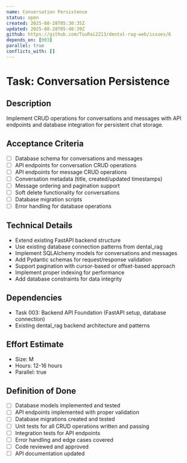 ```yaml
---
name: Conversation Persistence
status: open
created: 2025-08-28T05:30:35Z
updated: 2025-08-28T05:40:39Z
github: https://github.com/TouRai2213/dental-rag-web/issues/6
depends_on: [003]
parallel: true
conflicts_with: []
---
```


# Task: Conversation Persistence

## Description
Implement CRUD operations for conversations and messages with API endpoints and database integration for persistent chat storage.

## Acceptance Criteria  
- [ ] Database schema for conversations and messages
- [ ] API endpoints for conversation CRUD operations
- [ ] API endpoints for message CRUD operations
- [ ] Conversation metadata (title, created/updated timestamps)
- [ ] Message ordering and pagination support
- [ ] Soft delete functionality for conversations
- [ ] Database migration scripts
- [ ] Error handling for database operations

## Technical Details
- Extend existing FastAPI backend structure
- Use existing database connection patterns from dental_rag
- Implement SQLAlchemy models for conversations and messages
- Add Pydantic schemas for request/response validation
- Support pagination with cursor-based or offset-based approach
- Implement proper indexing for performance
- Add database constraints for data integrity

## Dependencies
- Task 003: Backend API Foundation (FastAPI setup, database connection)
- Existing dental_rag backend architecture and patterns

## Effort Estimate
- Size: M
- Hours: 12-16 hours  
- Parallel: true

## Definition of Done
- [ ] Database models implemented and tested
- [ ] API endpoints implemented with proper validation
- [ ] Database migrations created and tested
- [ ] Unit tests for all CRUD operations written and passing
- [ ] Integration tests for API endpoints
- [ ] Error handling and edge cases covered
- [ ] Code reviewed and approved
- [ ] API documentation updated
